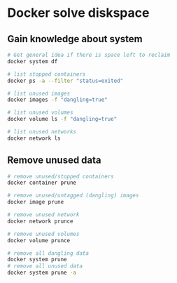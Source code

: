 # Docker solve diskspace

## Gain knowledge about system

```bash
# Get general idea if there is space left to reclaim
docker system df

# list stopped containers
docker ps -a --filter "status=exited"

# list unused images
docker images -f "dangling=true"

# list unused volumes
docker volume ls -f "dangling=true"

# list unused networks
docker network ls
```

## Remove unused data

```bash
# remove unused/stopped containers
docker container prune

# remove unused/untagged (dangling) images
docker image prune

# remove unused network
docker network prunce

# remove unused volumes
docker volume prunce

# remove all dangling data
docker system prune
# remove all unused data
docker system prune -a
```

